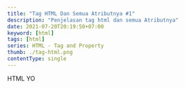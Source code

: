 ```yaml
---
title: "Tag HTML Dan Semua Atributnya #1"
description: "Penjelasan tag html dan semua Atributnya"
date: 2021-07-20T20:19:50+07:00
keyword: [html]
tags: [html]
series: HTML - Tag and Property
thumb: ./tag-html.png
contentType: single
---
```


HTML YO